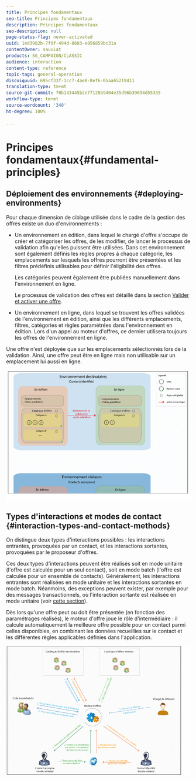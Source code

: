 ```yaml
---
title: Principes fondamentaux
seo-title: Principes fondamentaux
description: Principes fondamentaux
seo-description: null
page-status-flag: never-activated
uuid: 1ed3982b-7f9f-494d-8603-e856859bc31a
contentOwner: sauviat
products: SG_CAMPAIGN/CLASSIC
audience: interaction
content-type: reference
topic-tags: general-operation
discoiquuid: 695cf33f-1cc7-4ae8-8ef6-05aa65219411
translation-type: tm+mt
source-git-commit: 70b143445b2e77128b9404e35d96b39694d55335
workflow-type: tm+mt
source-wordcount: '340'
ht-degree: 100%

---
```



# Principes fondamentaux{#fundamental-principles}

## Déploiement des environnements {#deploying-environments}

Pour chaque dimension de ciblage utilisée dans le cadre de la gestion des offres existe un duo d&#39;environnements :

* Un environnement en édition, dans lequel le chargé d&#39;offre s&#39;occupe de créer et catégoriser les offres, de les modifier, de lancer le processus de validation afin qu&#39;elles puissent être utilisées. Dans cet environnement sont également définis les règles propres à chaque catégorie, les emplacements sur lesquels les offres pourront être présentées et les filtres prédéfinis utilisables pour définir l&#39;éligibilité des offres.

   Les catégories peuvent également être publiées manuellement dans l&#39;environnement en ligne.

   Le processus de validation des offres est détaillé dans la section [Valider et activer une offre](../../interaction/using/approving-and-activating-an-offer.md).

* Un environnement en ligne, dans lequel se trouvent les offres validées de l&#39;environnement en édition, ainsi que les différents emplacements, filtres, catégories et règles paramétrées dans l&#39;environnement en édition. Lors d&#39;un appel au moteur d&#39;offres, ce dernier utilisera toujours les offres de l&#39;environnement en ligne.

Une offre n&#39;est déployée que sur les emplacements sélectionnés lors de la validation. Ainsi, une offre peut être en ligne mais non utilisable sur un emplacement lui aussi en ligne.

![](assets/architecture_interaction1.png)

## Types d&#39;interactions et modes de contact {#interaction-types-and-contact-methods}

On distingue deux types d&#39;interactions possibles : les interactions entrantes, provoquées par un contact, et les interactions sortantes, provoquées par le proposeur d&#39;offres.

Ces deux types d&#39;interactions peuvent être réalisés soit en mode unitaire (l&#39;offre est calculée pour un seul contact), soit en mode batch (l&#39;offre est calculée pour un ensemble de contacts). Généralement, les interactions entrantes sont réalisées en mode unitaire et les interactions sortantes en mode batch. Néanmoins, des exceptions peuvent exister, par exemple pour des messages transactionnels, où l&#39;interaction sortante est réalisée en mode unitaire (voir [cette section](../../message-center/using/about-transactional-messaging.md)).

Dès lors qu&#39;une offre peut ou doit être présentée (en fonction des paramétrages réalisés), le moteur d&#39;offre joue le rôle d&#39;intermédiaire : il calcule automatiquement la meilleure offre possible pour un contact parmi celles disponibles, en combinant les données recueillies sur le contact et les différentes règles applicables définies dans l&#39;application.

![](assets/architecture_interaction2.png)

